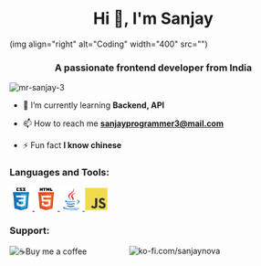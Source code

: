 <h1 align="center">Hi 👋, I'm Sanjay</h1>
(img align="right" alt="Coding" width="400" src="​")
<h3 align="center">A passionate frontend developer from India</h3>

<p align="left"> <img src="https://komarev.com/ghpvc/?username=mr-sanjay-3&label=Profile%20views&color=0e75b6&style=flat" alt="mr-sanjay-3" /> </p>

- 🌱 I’m currently learning **Backend, API**

- 📫 How to reach me **sanjayprogrammer3@mail.com**

- ⚡ Fun fact **I know chinese**

<p align="left">
</p>

<h3 align="left">Languages and Tools:</h3>
<p align="left"> <a href="https://www.w3schools.com/css/" target="_blank" rel="noreferrer"> <img src="https://raw.githubusercontent.com/devicons/devicon/master/icons/css3/css3-original-wordmark.svg" alt="css3" width="40" height="40"/> </a> <a href="https://www.w3.org/html/" target="_blank" rel="noreferrer"> <img src="https://raw.githubusercontent.com/devicons/devicon/master/icons/html5/html5-original-wordmark.svg" alt="html5" width="40" height="40"/> </a> <a href="https://www.java.com" target="_blank" rel="noreferrer"> <img src="https://raw.githubusercontent.com/devicons/devicon/master/icons/java/java-original.svg" alt="java" width="40" height="40"/> </a> <a href="https://developer.mozilla.org/en-US/docs/Web/JavaScript" target="_blank" rel="noreferrer"> <img src="https://raw.githubusercontent.com/devicons/devicon/master/icons/javascript/javascript-original.svg" alt="javascript" width="40" height="40"/> </a> </p>

<h3 align="left">Support:</h3>
<p><a href="https://www.buymeacoffee.com/☕Buy me a coffee "> <img align="left" src="https://cdn.buymeacoffee.com/buttons/v2/default-yellow.png" height="50" width="210" alt="☕Buy me a coffee " /></a><a href="https://ko-fi.com/ko-fi.com/sanjaynova"> <img align="left" src="https://cdn.ko-fi.com/cdn/kofi3.png?v=3" height="50" width="210" alt="ko-fi.com/sanjaynova" /></a></p><br><br>
